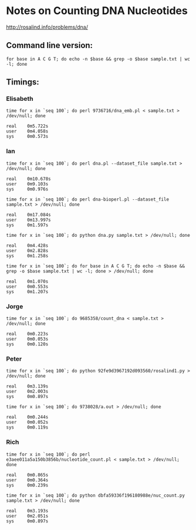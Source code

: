 # Notes on Counting DNA Nucleotides

http://rosalind.info/problems/dna/

## Command line version:

```
for base in A C G T; do echo -n $base && grep -o $base sample.txt | wc -l; done
```

## Timings:

### Elisabeth

```
time for x in `seq 100`; do perl 9736716/dna_emb.pl < sample.txt > /dev/null; done
```

```
real    0m5.722s
user    0m4.058s
sys     0m0.573s
```

### Ian

```
time for x in `seq 100`; do perl dna.pl --dataset_file sample.txt > /dev/null; done
```

```
real    0m10.678s
user    0m9.103s
sys     0m0.976s
```

```
time for x in `seq 100`; do perl dna-bioperl.pl --dataset_file sample.txt > /dev/null; done
```

```
real    0m17.084s
user    0m13.997s
sys     0m1.597s
```

```
time for x in `seq 100`; do python dna.py sample.txt > /dev/null; done
```

```
real    0m4.428s
user    0m2.828s
sys     0m1.258s
```

```
time for x in `seq 100`; do for base in A C G T; do echo -n $base && grep -o $base sample.txt | wc -l; done > /dev/null; done
```

```
real    0m1.070s
user    0m0.553s
sys     0m1.207s
```

### Jorge

```
time for x in `seq 100`; do 9685358/count_dna < sample.txt > /dev/null; done
```

```
real    0m0.223s
user    0m0.053s
sys     0m0.120s
```

### Peter

```
time for x in `seq 100`; do python 92fe9d3967192d093560/rosalind1.py > /dev/null; done
```

```
real    0m3.139s
user    0m2.003s
sys     0m0.897s
```

```
time for x in `seq 100`; do 9738028/a.out > /dev/null; done
```

```
real    0m0.244s
user    0m0.052s
sys     0m0.119s
```

### Rich

```
time for x in `seq 100`; do perl e3aee011a5a150b3856b/nucleotide_count.pl < sample.txt > /dev/null; done
```

```
real    0m0.865s
user    0m0.364s
sys     0m0.239s
```

```
time for x in `seq 100`; do python dbfa59336f196180988e/nuc_count.py sample.txt > /dev/null; done
```

```
real    0m3.193s
user    0m2.051s
sys     0m0.897s
```
